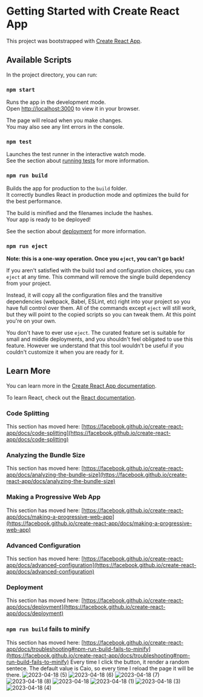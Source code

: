 # Getting Started with Create React App

This project was bootstrapped with [Create React App](https://github.com/facebook/create-react-app).

## Available Scripts

In the project directory, you can run:

### `npm start`

Runs the app in the development mode.\
Open [http://localhost:3000](http://localhost:3000) to view it in your browser.

The page will reload when you make changes.\
You may also see any lint errors in the console.

### `npm test`

Launches the test runner in the interactive watch mode.\
See the section about [running tests](https://facebook.github.io/create-react-app/docs/running-tests) for more information.

### `npm run build`

Builds the app for production to the `build` folder.\
It correctly bundles React in production mode and optimizes the build for the best performance.

The build is minified and the filenames include the hashes.\
Your app is ready to be deployed!

See the section about [deployment](https://facebook.github.io/create-react-app/docs/deployment) for more information.

### `npm run eject`

**Note: this is a one-way operation. Once you `eject`, you can't go back!**

If you aren't satisfied with the build tool and configuration choices, you can `eject` at any time. This command will remove the single build dependency from your project.

Instead, it will copy all the configuration files and the transitive dependencies (webpack, Babel, ESLint, etc) right into your project so you have full control over them. All of the commands except `eject` will still work, but they will point to the copied scripts so you can tweak them. At this point you're on your own.

You don't have to ever use `eject`. The curated feature set is suitable for small and middle deployments, and you shouldn't feel obligated to use this feature. However we understand that this tool wouldn't be useful if you couldn't customize it when you are ready for it.

## Learn More

You can learn more in the [Create React App documentation](https://facebook.github.io/create-react-app/docs/getting-started).

To learn React, check out the [React documentation](https://reactjs.org/).

### Code Splitting

This section has moved here: [https://facebook.github.io/create-react-app/docs/code-splitting](https://facebook.github.io/create-react-app/docs/code-splitting)

### Analyzing the Bundle Size

This section has moved here: [https://facebook.github.io/create-react-app/docs/analyzing-the-bundle-size](https://facebook.github.io/create-react-app/docs/analyzing-the-bundle-size)

### Making a Progressive Web App

This section has moved here: [https://facebook.github.io/create-react-app/docs/making-a-progressive-web-app](https://facebook.github.io/create-react-app/docs/making-a-progressive-web-app)

### Advanced Configuration

This section has moved here: [https://facebook.github.io/create-react-app/docs/advanced-configuration](https://facebook.github.io/create-react-app/docs/advanced-configuration)

### Deployment

This section has moved here: [https://facebook.github.io/create-react-app/docs/deployment](https://facebook.github.io/create-react-app/docs/deployment)

### `npm run build` fails to minify

This section has moved here: [https://facebook.github.io/create-react-app/docs/troubleshooting#npm-run-build-fails-to-minify](https://facebook.github.io/create-react-app/docs/troubleshooting#npm-run-build-fails-to-minify)
Every time I click the button, it render a random sentece.
The default value is Caio, so every time I reload the page it will be there.
![2023-04-18 (5)](https://user-images.githubusercontent.com/74388750/232765835-8d3b9aef-0c53-45b7-8253-e10d586ca5df.png)
![2023-04-18 (6)](https://user-images.githubusercontent.com/74388750/232765837-5e7e56c9-2e98-4b81-9983-d63f0f253a6f.png)
![2023-04-18 (7)](https://user-images.githubusercontent.com/74388750/232765839-bc48ba47-c68a-4fbe-a24d-4dbfa7c1422a.png)
![2023-04-18 (8)](https://user-images.githubusercontent.com/74388750/232765843-bb486bf6-43ca-49c5-9fd7-40024b17ad21.png)
![2023-04-18](https://user-images.githubusercontent.com/74388750/232765847-5f6c87cf-cb08-4464-b8a4-886615aeeb73.png)
![2023-04-18 (1)](https://user-images.githubusercontent.com/74388750/232765828-5d952177-cf89-46f7-9472-575f6d5fd1e0.png)
![2023-04-18 (3)](https://user-images.githubusercontent.com/74388750/232765831-8dda295b-f412-4c42-b8b5-82f5d696baf4.png)
![2023-04-18 (4)](https://user-images.githubusercontent.com/74388750/232765832-3e1d6d84-e00a-4731-85f6-6348be228c37.png)
